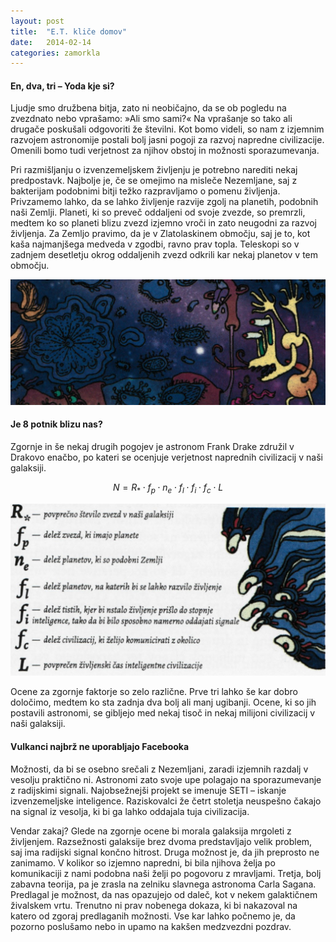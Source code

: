 ```yaml
---
layout: post
title:  "E.T. kliče domov"
date:   2014-02-14
categories: zamorkla
---
```

#### En, dva, tri – Yoda kje si?
Ljudje smo družbena bitja, zato ni neobičajno, da se ob pogledu na zvezdnato nebo vprašamo: »Ali smo sami?« Na vprašanje so tako ali drugače poskušali odgovoriti že številni. Kot bomo videli, so nam z izjemnim razvojem astronomije postali bolj jasni pogoji za razvoj napredne civilizacije. Omenili bomo tudi verjetnost za njihov obstoj in možnosti sporazumevanja.

Pri razmišljanju o izvenzemeljskem življenju je potrebno narediti nekaj predpostavk. Najbolje je, če se omejimo na misleče Nezemljane, saj z bakterijam podobnimi bitji težko razpravljamo o pomenu življenja. Privzamemo lahko, da se lahko življenje razvije zgolj na planetih, podobnih naši Zemlji. Planeti, ki so preveč oddaljeni od svoje zvezde, so premrzli, medtem ko so planeti blizu zvezd izjemno vroči in zato neugodni za razvoj življenja. Za Zemljo pravimo, da je v Zlatolaskinem območju, saj je to, kot kaša najmanjšega medveda v zgodbi, ravno prav topla. Teleskopi so v zadnjem desetletju okrog oddaljenih zvezd odkrili kar nekaj planetov v tem območju.

![2014-02-14-E.T.-klice-domov-1.png](/assets/ilustracije/zamorkla/2014-02-14-E.T.-klice-domov-1.png)

#### Je 8 potnik blizu nas?
Zgornje in še nekaj drugih pogojev je astronom Frank Drake združil v Drakovo enačbo, po kateri se ocenjuje verjetnost naprednih civilizacij v naši galaksiji.

$$N = R_{*} \cdot f_{p} \cdot n_{e} \cdot f_{l} \cdot f_{i} \cdot f_{c} \cdot L$$

![2014-02-14-E.T.-klice-domov-2.png](/assets/ilustracije/zamorkla/2014-02-14-E.T.-klice-domov-2.png)

Ocene za zgornje faktorje so zelo različne. Prve tri lahko še kar dobro določimo, medtem ko sta zadnja dva bolj ali manj ugibanji. Ocene, ki so jih postavili astronomi, se gibljejo med nekaj tisoč in nekaj milijoni civilizacij v naši galaksiji.


#### Vulkanci najbrž ne uporabljajo Facebooka
Možnosti, da bi se osebno srečali z Nezemljani, zaradi izjemnih razdalj v vesolju praktično ni. Astronomi zato svoje upe polagajo na sporazumevanje z radijskimi signali. Najobsežnejši projekt se imenuje SETI – iskanje izvenzemeljske inteligence. Raziskovalci že četrt stoletja neuspešno čakajo na signal iz vesolja, ki bi ga lahko oddajala tuja civilizacija.


Vendar zakaj? Glede na zgornje ocene bi morala galaksija mrgoleti z življenjem. Razsežnosti galaksije brez dvoma predstavljajo velik problem, saj ima radijski signal končno hitrost. Druga možnost je, da jih preprosto ne zanimamo. V kolikor so izjemno napredni, bi bila njihova želja po komunikaciji z nami podobna naši želji po pogovoru z mravljami. Tretja, bolj zabavna teorija, pa je zrasla na zelniku slavnega astronoma Carla Sagana. Predlagal je možnost, da nas opazujejo od daleč, kot v nekem galaktičnem živalskem vrtu.
Trenutno ni prav nobenega dokaza, ki bi nakazoval na katero od zgoraj predlaganih možnosti. Vse kar lahko počnemo je, da pozorno poslušamo nebo in upamo na kakšen medzvezdni pozdrav.